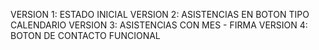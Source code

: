 VERSION 1: ESTADO INICIAL
VERSION 2: ASISTENCIAS EN BOTON TIPO CALENDARIO
VERSION 3: ASISTENCIAS CON MES - FIRMA
VERSION 4: BOTON DE CONTACTO FUNCIONAL
